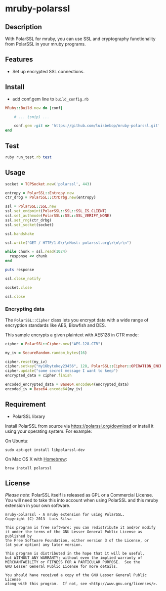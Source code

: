 mruby-polarssl
=========

## Description

With PolarSSL for mruby, you can use SSL and cryptography functionality from PolarSSL in your mruby programs.

## Features

* Set up encrypted SSL connections.

## Install
 - add conf.gem line to `build_config.rb`

```ruby
MRuby::Build.new do |conf|

    # ... (snip) ...

    conf.gem :git => 'https://github.com/luisbebop/mruby-polarssl.git'
end
```

## Test

```ruby
ruby run_test.rb test
```

## Usage
```ruby
socket = TCPSocket.new('polarssl', 443)

entropy = PolarSSL::Entropy.new
ctr_drbg = PolarSSL::CtrDrbg.new(entropy)

ssl = PolarSSL::SSL.new
ssl.set_endpoint(PolarSSL::SSL::SSL_IS_CLIENT)
ssl.set_authmode(PolarSSL::SSL::SSL_VERIFY_NONE)
ssl.set_rng(ctr_drbg)
ssl.set_socket(socket)

ssl.handshake

ssl.write("GET / HTTP/1.0\r\nHost: polarssl.org\r\n\r\n")

while chunk = ssl.read(1024)
  response << chunk
end

puts response

ssl.close_notify

socket.close

ssl.close
```

### Encrypting data

The `PolarSSL::Cipher` class lets you encrypt data with a wide range of
encryption standards like AES, Blowfish and DES.

This sample encrypts a given plaintext with AES128 in CTR mode:

```ruby
cipher = PolarSSL::Cipher.new("AES-128-CTR")

my_iv = SecureRandom.random_bytes(16)

cipher.reset(my_iv)
cipher.setkey("my16bytekey23456", 128, PolarSSL::Cipher::OPERATION_ENCRYPT)
cipher.update("some secret message I want to keep")
encrypted_data = cipher.finish

encoded_encrypted_data = Base64.encode64(encrypted_data)
encoded_iv = Base64.encode64(my_iv)
```

## Requirement
- PolarSSL library

Install PolarSSL from source via https://polarssl.org/download or install it using your operating system. For example:

On Ubuntu:

```
sudo apt-get install libpolarssl-dev
```

On Mac OS X with [Homebrew](http://mxcl.github.io/homebrew/):

```
brew install polarssl
```

## License

*Please note*: PolarSSL itself is released as GPL or a Commercial License.
You will need to take this into account when using PolarSSL and this mruby extension in your
own software.

```
mruby-polarssl - A mruby extension for using PolarSSL.
Copyright (C) 2013  Luis Silva

This program is free software: you can redistribute it and/or modify
it under the terms of the GNU Lesser General Public License as published by
the Free Software Foundation, either version 3 of the License, or
(at your option) any later version.

This program is distributed in the hope that it will be useful,
but WITHOUT ANY WARRANTY; without even the implied warranty of
MERCHANTABILITY or FITNESS FOR A PARTICULAR PURPOSE.  See the
GNU Lesser General Public License for more details.

You should have received a copy of the GNU Lesser General Public License
along with this program.  If not, see <http://www.gnu.org/licenses/>.
```